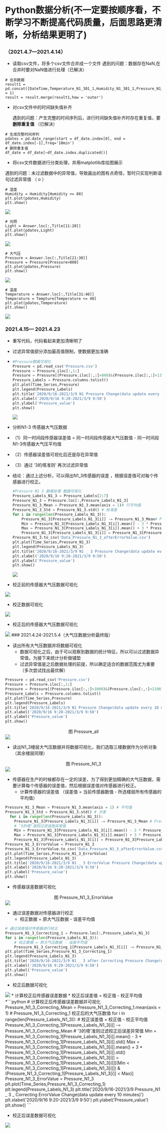 # Python数据分析(不一定要按顺序看，不断学习不断提高代码质量，后面思路更清晰，分析结果更明了)

### （2021.4.7—2021.4.14）

* 读取csv文件，将多个csv文件合并成一个文件
  遇到的问题：数据存在NaN,在合并时要对NaN值进行处理（已解决）

```
# 合并数据
result1 =               pd.concat([DateTime,Temperature_N1_301_1,Humidity_N1_301_1,Pressure_N1_301_1,Light_N1_301_1],axis = 1)
result = result.merge(result1,how = 'outer')
```

  * 对csv文件中的时间缺失值补齐

    遇到的问题：产生完整的时间序列后，进行时间缺失值补齐时存在重复值，要**删除重复值**  （已解决）

```
# 生成完整时间序列
pdates = pd.date_range(start = df_date.index[0], end = df_date.index[-1],freq='10min')
# 删除重复值
df_date = df_date[~df_date.index.duplicated()]

```

  * 将csv文件数据进行分类处理，并用matplotlib库绘图展示

​       遇到的问题：未过滤数据中的异常值，导致画出的图有点奇怪，暂时只实现判断语句过滤异常值 （ o ）

```
# 湿度
Humidity = Humidity[Humidity <= 80]
plt.plot(pdates,Humidity)
plt.show()
```

<img src = 'img/Humidity.jpg'  >

```
# 光照
Light = Answer.loc[:,Title[11:20]]
plt.plot(pdates,Light)
plt.show()
```

<img src = 'img/Light.jpg'  >

```
# 大气压
Pressure = Answer.loc[:,Title[21:30]]
Pressure = Pressure[Pressure>800]
plt.plot(pdates,Pressure)
plt.show()

```

<img src = 'img/Pressure.jpg'  >

```
# 温度
Temperature = Answer.loc[:,Title[31:40]]
Temperature = Tempture[Temperature <= 40]
plt.plot(pdates,Temperature)
plt.show()
```

<img src = 'img/Temperature.jpg'  >

### 2021.4.15— 2021.4.23

* 重写代码，代码看起来更加清晰明了

* 过滤异常值部分添加最高值限制，使数据更加准确

* ```python
  #Pressure数据可视化
  Pressure = pd.read_csv('Pressure.csv')
  Pressure = Pressure.iloc[:,1:]
  Pressure = Pressure[(Pressure.iloc[:,:]>800)&(Pressure.iloc[:,:]<1300)]# 过滤异常值
  Pressure_Labels = Pressure.columns.tolist()
  plt.plot(Time_Series,Pressure)
  plt.legend(Pressure_Labels)
  plt.title('2020/9/16-2021/3/9 N1 Pressure Change(data update every 10 minutes)')
  plt.xlabel('2020/9/16 9:20-2021/3/9 9:50')
  plt.ylabel('Pressure_value')
  plt.show()
  ```

  <img src = 'img/Pressure_all.jpg'>

* 分析N1-3 传感器大气压数据

* （1）同一时间段传感器误差值 = 同一时间段传感器大气压数值 - 同一时间段N1-3传感器大气压平均值 

* （2）传感器误差值可视化后还是存在异常值

* （3）通过  ‘3的塔准则’    再次过滤异常值

* 结论：通过上述分析，可以得出N1_3传感器的误差 ，根据误差值可对每个传感器进行校正。

  ```python
  #Pressure N1 3 数据处理 数据可视化
  Pressure_Labels_N1_3 = Pressure_Labels[2:7]
  Pressure_N1_3 = Pressure.loc[:,Pressure_Labels_N1_3]
  Pressure_N1_3_Mean = Pressure_N1_3.mean(axis = 1)# 行平均值
  Pressure_N1_3_Std = Pressure_N1_3.std() # 标准差
  for i in range(len(Pressure_Labels_N1_3)):
      Pressure_N1_3[Pressure_Labels_N1_3[i]] -= Pressure_N1_3_Mean# Pressure_N1_3-平均值
      Min = Pressure_N1_3[Pressure_Labels_N1_3[i]].mean() - 3 * Pressure_N1_3[Pressure_Labels_N1_3[i]].std()
      Max = Pressure_N1_3[Pressure_Labels_N1_3[i]].mean() + 3 * Pressure_N1_3[Pressure_Labels_N1_3[i]].std()
      Pressure_N1_3[Pressure_Labels_N1_3[i]] = Pressure_N1_3[Pressure_Labels_N1_3[i]][(Min < Pressure_N1_3[Pressure_Labels_N1_3[i]]) & (Pressure_N1_3[Pressure_Labels_N1_3[i]] < Max)]
  Pressure_N1_3.to_csv('Data_Pressure_N1_3_afterErrorValue.csv')
  plt.plot(Time_Series,Pressure_N1_3)
  plt.legend(Pressure_Labels_N1_3)
  plt.title('2020/9/16-2021/3/9 N1 _ 3 Pressure Change(data update every 10 minutes)')
  plt.xlabel('2020/9/16 9:20-2021/3/9 9:50')
  plt.ylabel('Pressure_value')
  plt.show()
  ```

  <img src = 'img/Pressure_N1_3.jpg'>
  
 * 校正前的传感器大气压数据可视化
 
 <img src = 'img/Original_Pressure_N1_3.jpg'>
 
 * 校正数据可视化
 
 <img src = 'img/Correcting_Data_Pressure_N1_3.jpg'>
 
 * 校正后的传感器大气压数据可视化
  
  <img src = 'img/Correcting_Pressure_N1_3.jpg'>
### 2021.4.24-2021.5.4（大气压数据分析最终版）

* 读出所有大气压数据并将数据可视化
  * 数据可视化之后，由于可以观察到数据的统计特征，所以可以过滤数据异常值，为接下来统计分析做铺垫
  * 过滤异常值是之后数据处理的前提，所以确定适合的数据范围尤为重要（多次尝试找出最优解）
```python
Pressure = pd.read_csv('Pressure.csv')
Pressure = Pressure.iloc[:,1:]
Pressure = Pressure[(Pressure.iloc[:,:]>1000)&(Pressure.iloc[:,:]<1100)]# 过滤异常值
Pressure_Labels = Pressure.columns.tolist()
plt.plot(Time_Series,Pressure)
plt.legend(Pressure_Labels)
plt.title('2020/9/16-2021/3/9 N1 Pressure Change(data update every 10 minutes)')
plt.xlabel('2020/9/16 9:20-2021/3/9 9:50')
plt.ylabel('Pressure_value')
plt.show()
```
<center>图  Pressure_all</center>
<img src = 'img/End_Pressure_all.jpg'>

* 读出N1_3楼层大气压数据并将数据可视化，我们选取三楼数据作为分析对象（其余楼层同理）
<center>图 Pressure_N1_3</center>
<img src = 'img/End_Pressure_N1_3.jpg'>


* 传感器在生产的时候都存在一定的误差，为了得到更加精确的大气压数据，需要计算每个传感器的误差值，然后根据误差值对传感器进行校正。
  * 计算传感器的误差值 （误差值 = 当前传感器数值 - 所选楼层所有传感器的平均值）

```python
Pressure_N1_3_Mean = Pressure_N1_3.mean(axis = 1) # 平均值
Pressure_N1_3_Std = Pressure_N1_3.std() # 方差
  for i in range(len(Pressure_Labels_N1_3)):
    Pressure_N1_3[Pressure_Labels_N1_3[i]] -= Pressure_N1_3_Mean # Pressure_N1_3 - 平均值
    # ’3的塔‘准则过滤误差异常值
    Min = Pressure_N1_3[Pressure_Labels_N1_3[i]].mean() - 3 * Pressure_N1_3[Pressure_Labels_N1_3[i]].std()
    Max = Pressure_N1_3[Pressure_Labels_N1_3[i]].mean() + 3 * Pressure_N1_3[Pressure_Labels_N1_3[i]].std()
	Pressure_N1_3[Pressure_Labels_N1_3[i]] = Pressure_N1_3[Pressure_Labels_N1_3[i]][(Min < Pressure_N1_3[Pressure_Labels_N1_3[i]]) & (Pressure_N1_3[Pressure_Labels_N1_3[i]] < Max)]
Pressure_N1_3_ErrorValue = Pressure_N1_3
Pressure_N1_3_ErrorValue.to_csv('Data_Pressure_N1_3_afterErrorValue.csv')
plt.plot(Time_Series,Pressure_N1_3_ErrorValue)
plt.legend(Pressure_Labels_N1_3)
plt.title('2020/9/16-2021/3/9 N1 _ 3 ErrorValue Pressure Change(data update every 10 minutes)')
plt.xlabel('2020/9/16 9:20-2021/3/9 9:50')
plt.ylabel('Pressure_value')
plt.show()
```

* 传感器误差数据可视化
<center>图 Pressure_N1_3_ErrorValue</center>
<img src = 'img/End_Pressure_N1_3_ErrorValue.jpg'>

* 通过误差数据对传感器进行校正
  * 校正数据 = 原大气压数据 - 误差平均值
```python
# 通过误差值对传感器进行校正
Pressure_N1_3_Correcting_1 = Pressure.loc[:,Pressure_Labels_N1_3]
for i in range(len(Pressure_Labels_N1_3)):
    # 校正数据 = 原大气压数据 - 误差平均值
    Pressure_N1_3_Correcting_1[Pressure_Labels_N1_3[i]] -= Pressure_N1_3_ErrorValue[Pressure_Labels_N1_3[i]].mean()
plt.plot(Time_Series,Pressure_N1_3_Correcting_1)
plt.legend(Pressure_Labels_N1_3)
plt.title('2020/9/16-2021/3/9 N1 _ 3 after Correcting Pressure Change(data update every 10 minutes)')
plt.xlabel('2020/9/16 9:20-2021/3/9 9:50')
plt.ylabel('Pressure_value')
plt.show()
```
* 校正后数据可视化
<img src = 'img/End_Pressure_N1_3_Correcting.jpg'>
* 计算校正后传感器误差数据
  * 校正后误差值 = 校正值 - 校正平均值
*```python
# 计算校正后传感器误差数据并可视化
Pressure_N1_3_Correcting_Mean = Pressure_N1_3_Correcting_1.mean(axis = 1)
# Pressure_N1_3_Correcting_1 校正后的大气压数值
for i in range(len(Pressure_Labels_N1_3)):
    # 校正误差值 = 校正值 - 校正平均值
    Pressure_N1_3_Correcting_1[Pressure_Labels_N1_3[i]] -=  Pressure_N1_3_Correcting_Mean
    # '3的塔'准则过滤校正后误差异常值
    Min = Pressure_N1_3_Correcting_1[Pressure_Labels_N1_3[i]].mean() - 3 * Pressure_N1_3_Correcting_1[Pressure_Labels_N1_3[i]].std()
    Max = Pressure_N1_3_Correcting_1[Pressure_Labels_N1_3[i]].mean() + 3 * Pressure_N1_3_Correcting_1[Pressure_Labels_N1_3[i]].std()
    Pressure_N1_3_Correcting_1[Pressure_Labels_N1_3[i]] = Pressure_N1_3_Correcting_1[Pressure_Labels_N1_3[i]][(Min < Pressure_N1_3_Correcting_1[Pressure_Labels_N1_3[i]]) & (Pressure_N1_3_Correcting_1[Pressure_Labels_N1_3[i]] < Max)]
Pressure_N1_3_ErrorValue = Pressure_N1_3
plt.plot(Time_Series,Pressure_N1_3_Correcting_1)
plt.legend(Pressure_Labels_N1_3)
plt.title('2020/9/16-2021/3/9  Pressure_N1 _ 3 _ Correcting ErrorValue Change(data update every 10 minutes)')
plt.xlabel('2020/9/16 9:20-2021/3/9 9:50')
plt.ylabel('Pressure_value')
plt.show()
```

* 校正后误差数据可视化
<img src = 'img/End_Pressure_N1_3_Correcting_ErrorValue.jpg'>

